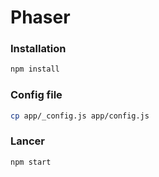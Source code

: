 # Phaser

### Installation

```sh
npm install
```

### Config file

```sh
cp app/_config.js app/config.js
```

### Lancer

```sh
npm start
```
